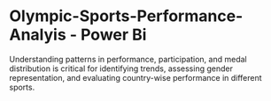 # Olympic-Sports-Performance-Analyis - Power Bi
Understanding patterns in performance, participation, and medal distribution is critical for identifying trends, assessing gender representation, and evaluating country-wise performance in different sports.
